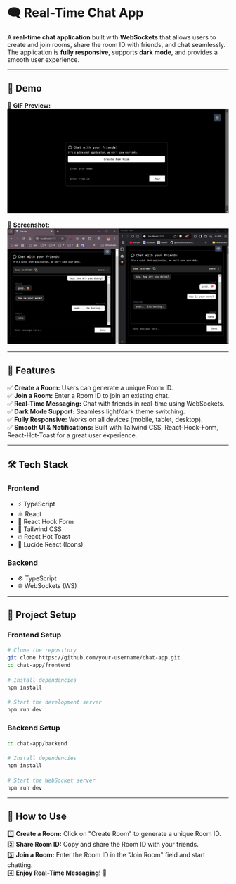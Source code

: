 # 🗨️ Real-Time Chat App

A **real-time chat application** built with **WebSockets** that allows users to create and join rooms, share the room ID with friends, and chat seamlessly. The application is **fully responsive**, supports **dark mode**, and provides a smooth user experience.

---

## 🎥 Demo

📌 **GIF Preview:**  
![Demo GIF](./client/src/assets/gif/chat-app1.gif)

📌 **Screenshot:**  
![App Screenshot](./client/src/assets/images/chat-app.png)

---

## 🚀 Features

✅ **Create a Room:** Users can generate a unique Room ID.  
✅ **Join a Room:** Enter a Room ID to join an existing chat.  
✅ **Real-Time Messaging:** Chat with friends in real-time using WebSockets.  
✅ **Dark Mode Support:** Seamless light/dark theme switching.  
✅ **Fully Responsive:** Works on all devices (mobile, tablet, desktop).  
✅ **Smooth UI & Notifications:** Built with Tailwind CSS, React-Hook-Form, React-Hot-Toast for a great user experience.  

---

## 🛠️ Tech Stack

### **Frontend**
- ⚡ TypeScript
- ⚛️ React
- 🎣 React Hook Form
- 🎨 Tailwind CSS
- 🔥 React Hot Toast
- 🔷 Lucide React (Icons)

### **Backend**
- ⚙️ TypeScript
- 🌐 WebSockets (WS)

---

## 📂 Project Setup

### **Frontend Setup**

```bash
# Clone the repository
git clone https://github.com/your-username/chat-app.git
cd chat-app/frontend

# Install dependencies
npm install

# Start the development server
npm run dev
```

### **Backend Setup**

```bash
cd chat-app/backend

# Install dependencies
npm install

# Start the WebSocket server
npm run dev
```

---

## 📌 How to Use

1️⃣ **Create a Room:** Click on "Create Room" to generate a unique Room ID.  
2️⃣ **Share Room ID:** Copy and share the Room ID with your friends.  
3️⃣ **Join a Room:** Enter the Room ID in the "Join Room" field and start chatting.  
4️⃣ **Enjoy Real-Time Messaging!** 🚀
